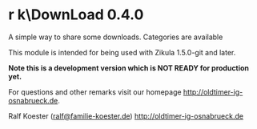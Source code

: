 # r k\DownLoad 0.4.0

A simple way to share some downloads. Categories are available

This module is intended for being used with Zikula 1.5.0-git and later.

**Note this is a development version which is NOT READY for production yet.**

For questions and other remarks visit our homepage http://oldtimer-ig-osnabrueck.de.

Ralf Koester (ralf@familie-koester.de)
http://oldtimer-ig-osnabrueck.de
